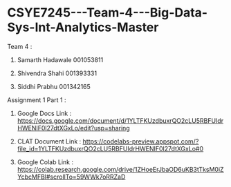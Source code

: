 # CSYE7245---Team-4---Big-Data-Sys-Int-Analytics-Master

Team 4 : 

1. Samarth Hadawale     001053811

2. Shivendra Shahi      001393331

3. Siddhi Prabhu        001342165


Assignment 1 Part 1 :

1. Google Docs Link : https://docs.google.com/document/d/1YLTFKUzdbuxrQO2cLU5RBFUIdrHWENIF0l27dtXGxLo/edit?usp=sharing

2. CLAT Document Link : https://codelabs-preview.appspot.com/?file_id=1YLTFKUzdbuxrQO2cLU5RBFUIdrHWENIF0l27dtXGxLo#0

3. Google Colab Link : https://colab.research.google.com/drive/1ZHoeErJbaOD6uKB3tTksM0iZYcbcMFBl#scrollTo=59WWk7oRRZaD